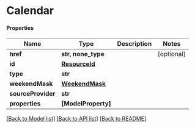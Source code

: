 # Calendar

#### Properties
Name | Type | Description | Notes
------------ | ------------- | ------------- | -------------
**href** | **str, none_type** |  | [optional] 
**id** | [**ResourceId**](ResourceId.md) |  | 
**type** | **str** |  | 
**weekendMask** | [**WeekendMask**](WeekendMask.md) |  | 
**sourceProvider** | **str** |  | 
**properties** | **[ModelProperty]** |  | 

[[Back to Model list]](../README.md#documentation-for-models) [[Back to API list]](../README.md#documentation-for-api-endpoints) [[Back to README]](../README.md)

